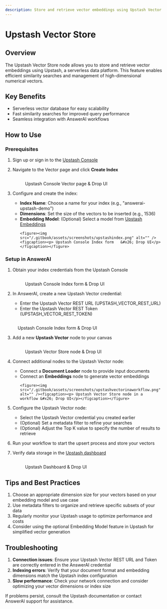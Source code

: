 ```yaml
---
description: Store and retrieve vector embeddings using Upstash Vector
---
```


# Upstash Vector Store

## Overview

The Upstash Vector Store node allows you to store and retrieve vector embeddings using Upstash, a serverless data platform. This feature enables efficient similarity searches and management of high-dimensional numerical vectors.

## Key Benefits

-   Serverless vector database for easy scalability
-   Fast similarity searches for improved query performance
-   Seamless integration with AnswerAI workflows

## How to Use

### Prerequisites

1.  Sign up or sign in to the [Upstash Console](https://console.upstash.com)
2.  Navigate to the Vector page and click **Create Index**
    <!-- TODO: Screenshot of Upstash Console Vector page -->
    <figure><img src="/.gitbook/assets/screenshots/upstashpage.png" alt="" /><figcaption><p> Upstash Console Vector page   &#x26; Drop UI</p></figcaption></figure>

3.  Configure and create the index:
    -   **Index Name**: Choose a name for your index (e.g., "answerai-upstash-demo")
    -   **Dimensions**: Set the size of the vectors to be inserted (e.g., 1536)
    -   **Embedding Model**: (Optional) Select a model from [Upstash Embeddings](https://upstash.com/docs/vector/features/embeddingmodels)
        <!-- TODO: Screenshot of Create Index form -->
            <figure><img src="/.gitbook/assets/screenshots/upstashindex.png" alt="" /><figcaption><p> Upstash Console Index form   &#x26; Drop UI</p></figcaption></figure>

### Setup in AnswerAI

1. Obtain your index credentials from the Upstash Console
       <!-- TODO: Screenshot of Upstash credentials page -->
    <figure><img src="/.gitbook/assets/screenshots/upstashvectorapi.png" alt="" /><figcaption><p> Upstash Console Index form   &#x26; Drop UI</p></figcaption></figure>

2. In AnswerAI, create a new Upstash Vector credential:
    - Enter the Upstash Vector REST URL (UPSTASH_VECTOR_REST_URL)
    - Enter the Upstash Vector REST Token (UPSTASH_VECTOR_REST_TOKEN)
      <!-- TODO: Screenshot of AnswerAI credential creation form -->

<figure><img src="/.gitbook/assets/screenshots/upstashapipage.png" alt="" /><figcaption><p> Upstash Console Index form   &#x26; Drop UI</p></figcaption></figure>

3.  Add a new **Upstash Vector** node to your canvas
       <!-- TODO: Screenshot of Upstash Vector node in AnswerAI canvas -->
    <figure><img src="/.gitbook/assets/screenshots/upstashvectorstore.png" alt="" /><figcaption><p> Upstash Vector Store node   &#x26; Drop UI</p></figcaption></figure>

4.  Connect additional nodes to the Upstash Vector node:

    -   Connect a **Document Loader** node to provide input documents
    -   Connect an **Embeddings** node to generate vector embeddings
        <!-- TODO: Screenshot of connected nodes in AnswerAI canvas -->
            <figure><img src="/.gitbook/assets/screenshots/upstashvectorinaworkflow.png" alt="" /><figcaption><p> Upstash Vector Store node in a workflow &#x26; Drop UI</p></figcaption></figure>

5.  Configure the Upstash Vector node:

    -   Select the Upstash Vector credential you created earlier
    -   (Optional) Set a metadata filter to refine your searches
    -   (Optional) Adjust the Top K value to specify the number of results to retrieve

6.  Run your workflow to start the upsert process and store your vectors

7.  Verify data storage in the [Upstash dashboard](https://console.upstash.com)
       <!-- TODO: Screenshot of Upstash dashboard showing stored data -->
    <figure><img src="/.gitbook/assets/screenshots/upstashpage.png" alt="" /><figcaption><p> Upstash Dashboard &#x26; Drop UI</p></figcaption></figure>

## Tips and Best Practices

1. Choose an appropriate dimension size for your vectors based on your embedding model and use case
2. Use metadata filters to organize and retrieve specific subsets of your data
3. Regularly monitor your Upstash usage to optimize performance and costs
4. Consider using the optional Embedding Model feature in Upstash for simplified vector generation

## Troubleshooting

1. **Connection issues**: Ensure your Upstash Vector REST URL and Token are correctly entered in the AnswerAI credential
2. **Indexing errors**: Verify that your document format and embedding dimensions match the Upstash index configuration
3. **Slow performance**: Check your network connection and consider optimizing your vector dimensions or index size

If problems persist, consult the Upstash documentation or contact AnswerAI support for assistance.
